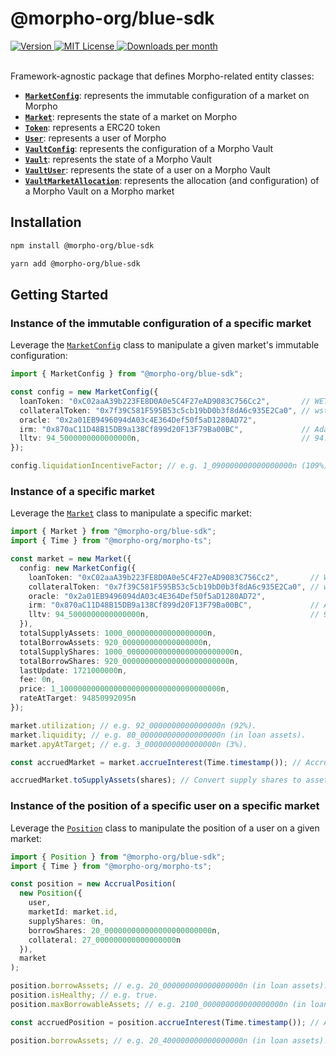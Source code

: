 # @morpho-org/blue-sdk

<a href="https://www.npmjs.com/package/@morpho-org/blue-sdk">
    <picture>
        <source media="(prefers-color-scheme: dark)" srcset="https://img.shields.io/npm/v/@morpho-org/blue-sdk?colorA=21262d&colorB=21262d&style=flat">
        <img src="https://img.shields.io/npm/v/@morpho-org/blue-sdk?colorA=f6f8fa&colorB=f6f8fa&style=flat" alt="Version">
    </picture>
</a>
<a href="https://github.com/wevm/@morpho-org/blue-sdk/blob/main/LICENSE">
    <picture>
        <source media="(prefers-color-scheme: dark)" srcset="https://img.shields.io/npm/l/@morpho-org/blue-sdk?colorA=21262d&colorB=21262d&style=flat">
        <img src="https://img.shields.io/npm/l/@morpho-org/blue-sdk?colorA=f6f8fa&colorB=f6f8fa&style=flat" alt="MIT License">
    </picture>
</a>
<a href="https://www.npmjs.com/package/@morpho-org/blue-sdk">
    <picture>
        <source media="(prefers-color-scheme: dark)" srcset="https://img.shields.io/npm/dm/@morpho-org/blue-sdk?colorA=21262d&colorB=21262d&style=flat">
        <img src="https://img.shields.io/npm/dm/@morpho-org/blue-sdk?colorA=f6f8fa&colorB=f6f8fa&style=flat" alt="Downloads per month">
    </picture>
</a>
<br />
<br />

Framework-agnostic package that defines Morpho-related entity classes:
- [**`MarketConfig`**](./src/market/MarketConfig.ts): represents the immutable configuration of a market on Morpho
- [**`Market`**](./src/market/Market.ts): represents the state of a market on Morpho
- [**`Token`**](./src/token/Token.ts): represents a ERC20 token
- [**`User`**](./src/user/User.ts): represents a user of Morpho
- [**`VaultConfig`**](./src/vault/VaultConfig.ts): represents the configuration of a Morpho Vault
- [**`Vault`**](./src/vault/Vault.ts): represents the state of a Morpho Vault
- [**`VaultUser`**](./src/vault/VaultUser.ts): represents the state of a user on a Morpho Vault
- [**`VaultMarketAllocation`**](./src/vault/VaultMarketAllocation.ts): represents the allocation (and configuration) of a Morpho Vault on a Morpho market

## Installation

```bash
npm install @morpho-org/blue-sdk
```

```bash
yarn add @morpho-org/blue-sdk
```

## Getting Started

### Instance of the immutable configuration of a specific market

Leverage the [`MarketConfig`](./src/market/MarketConfig.ts) class to manipulate a given market's immutable configuration:

```typescript
import { MarketConfig } from "@morpho-org/blue-sdk";

const config = new MarketConfig({
  loanToken: "0xC02aaA39b223FE8D0A0e5C4F27eAD9083C756Cc2",       // WETH
  collateralToken: "0x7f39C581F595B53c5cb19bD0b3f8dA6c935E2Ca0", // wstETH
  oracle: "0x2a01EB9496094dA03c4E364Def50f5aD1280AD72",
  irm: "0x870aC11D48B15DB9a138Cf899d20F13F79Ba00BC",             // AdaptiveCurveIrm
  lltv: 94_5000000000000000n,                                    // 94.5%
});

config.liquidationIncentiveFactor; // e.g. 1_090000000000000000n (109%).
```

### Instance of a specific market

Leverage the [`Market`](./src/market/Market.ts) class to manipulate a specific market:

```typescript
import { Market } from "@morpho-org/blue-sdk";
import { Time } from "@morpho-org/morpho-ts";

const market = new Market({
  config: new MarketConfig({
    loanToken: "0xC02aaA39b223FE8D0A0e5C4F27eAD9083C756Cc2",       // WETH
    collateralToken: "0x7f39C581F595B53c5cb19bD0b3f8dA6c935E2Ca0", // wstETH
    oracle: "0x2a01EB9496094dA03c4E364Def50f5aD1280AD72",
    irm: "0x870aC11D48B15DB9a138Cf899d20F13F79Ba00BC",             // AdaptiveCurveIrm
    lltv: 94_5000000000000000n,                                    // 94.5%
  }),
  totalSupplyAssets: 1000_000000000000000000n,
  totalBorrowAssets: 920_000000000000000000n,
  totalSupplyShares: 1000_000000000000000000000000n,
  totalBorrowShares: 920_000000000000000000000000n,
  lastUpdate: 1721000000n,
  fee: 0n,
  price: 1_100000000000000000000000000000000000n,
  rateAtTarget: 94850992095n
});

market.utilization; // e.g. 92_0000000000000000n (92%).
market.liquidity; // e.g. 80_000000000000000000n (in loan assets).
market.apyAtTarget; // e.g. 3_0000000000000000n (3%).

const accruedMarket = market.accrueInterest(Time.timestamp()); // Accrue interest to the latest's timestamp.

accruedMarket.toSupplyAssets(shares); // Convert supply shares to assets.
```

### Instance of the position of a specific user on a specific market

Leverage the [`Position`](./src/position/Position.ts) class to manipulate the position of a user on a given market:

```typescript
import { Position } from "@morpho-org/blue-sdk";
import { Time } from "@morpho-org/morpho-ts";

const position = new AccrualPosition(
  new Position({
    user,
    marketId: market.id,
    supplyShares: 0n,
    borrowShares: 20_000000000000000000000000n,
    collateral: 27_000000000000000000n
  }),
  market
);

position.borrowAssets; // e.g. 20_000000000000000000n (in loan assets).
position.isHealthy; // e.g. true.
position.maxBorrowableAssets; // e.g. 2100_000000000000000000n (in loan assets).

const accruedPosition = position.accrueInterest(Time.timestamp()); // Accrue interest to the latest's timestamp.

position.borrowAssets; // e.g. 20_400000000000000000n (in loan assets).
```
